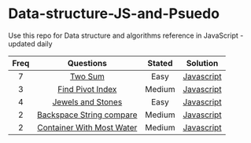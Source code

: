 # Data-structure-JS-and-Psuedo

Use this repo for Data structure and algorithms reference in JavaScript - updated daily

| Freq | Questions                                                                             | Stated  | Solution                                                                                                                                                                                                                                      |
| :--: | :-----------------------------------------------------------------------------------: | :----:  | :-------------------------------------------------------------------------------------------------------------------------------------------------------------------------------------------------------------------------------------------: |
| 7    | [Two Sum](https://leetcode.com/problems/two-sum/)                                     | Easy    | [Javascript](https://github.com/RWambui/Data-structure-JS-and-Psuedo/blob/main/src/leetcode/1.TwoSum.js)                           |
| 3    | [Find Pivot Index](https://leetcode.com/problems/find-pivot-index/)                   | Medium  | [Javascript](https://github.com/RWambui/Data-structure-JS-and-Psuedo/blob/main/src/leetcode/724-Find-Pivot-Index.js)               |
| 4    | [Jewels and Stones ](https://leetcode.com/problems/jewels-and-stones/)                | Easy    | [Javascript](https://github.com/RWambui/Data-structure-JS-and-Psuedo/blob/main/src/leetcode/771-Jewels-and-Stones.js)              |
| 2    | [Backspace String compare ](https://leetcode.com/problems/backspace-string-compare/)  | Medium  | [Javascript](https://github.com/RWambui/Data-structure-JS-and-Psuedo/blob/main/src/leetcode/844-Backspace-String-Compare.js)       |
| 2    | [Container With Most Water](https://leetcode.com/problems/container-with-most-water/) | Medium  | [Javascript](https://github.com/RWambui/Data-structure-JS-and-Psuedo/blob/main/src/leetcode/11.ContainerWithMostWater.js)          |
